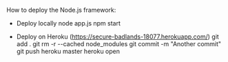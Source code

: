How to deploy the Node.js framework:

  - Deploy locally
node app.js
npm start

  - Deploy on Heroku (https://secure-badlands-18077.herokuapp.com/)
git add . 
git rm -r --cached node_modules
git commit -m "Another commit"
git push heroku master
heroku open